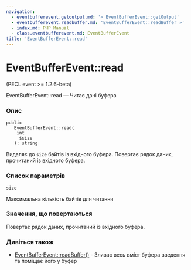 ```yaml
---
navigation:
  - eventbufferevent.getoutput.md: '« EventBufferEvent::getOutput'
  - eventbufferevent.readbuffer.md: 'EventBufferEvent::readBuffer »'
  - index.md: PHP Manual
  - class.eventbufferevent.md: EventBufferEvent
title: 'EventBufferEvent::read'
---
```

# EventBufferEvent::read

(PECL event >= 1.2.6-beta)

EventBufferEvent::read — Читає дані буфера

### Опис

```methodsynopsis
public
   EventBufferEvent::read(
    int
     $size
   ): string
```

Видаляє до `size` байтів із вхідного буфера. Повертає рядок даних, прочитаний із вхідного буфера.

### Список параметрів

`size`

Максимальна кількість байтів для читання

### Значення, що повертаються

Повертає рядок даних, прочитаний із вхідного буфера.

### Дивіться також

-   [EventBufferEvent::readBuffer()](eventbufferevent.readbuffer.md) - Зливає весь вміст буфера введення та поміщає його у буфер
